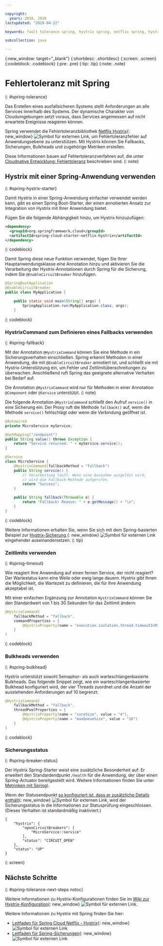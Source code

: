 ```yaml
---

copyright:
  years: 2018, 2019
lastupdated: "2019-04-22"

keywords: fault tolerance spring, hystrix spring, netflix spring, hystrixcommand spring, bulkhead spring, circuit breaker spring

subcollection: java

---
```


{:new_window: target="_blank"}
{:shortdesc: .shortdesc}
{:screen: .screen}
{:codeblock: .codeblock}
{:pre: .pre}
{:tip: .tip}
{:note: .note}

# Fehlertoleranz mit Spring
{: #spring-tolerance}

Das Erstellen eines ausfallsicheren Systems stellt Anforderungen an alle Services innerhalb des Systems. Der dynamische Charakter von Cloudumgebungen setzt voraus, dass Services angemessen auf nicht erwartete Ereignisse reagieren können.

Spring verwendet die Fehlertoleranzbibliothek [Netflix Hystrix](https://github.com/Netflix/Hystrix/wiki){: new_window} ![Symbol für externen Link](../icons/launch-glyph.svg "Symbol für externen Link"), um Fehlertoleranzfehler auf Anwendungsebene zu unterstützen. Mit Hystrix können Sie Fallbacks, Sicherungen, Bulkheads und zugehörige Metriken erstellen.

Diese Informationen bauen auf Fehlertoleranzverfahren auf, die unter [Cloudnative Entwicklung: Fehlertoleranz](/docs/java?topic=cloud-native-fault-tolerance#fault-tolerance) beschrieben sind.
{: note}

## Hystrix mit einer Spring-Anwendung verwenden
{: #spring-hystrix-starter}

Damit Hystrix in einer Spring-Anwendung einfacher verwendet werden kann, gibt es einen Spring Boot-Starter, der einen annotierten Ansatz zur Integration von Hystrix mit Ihrer Anwendung bietet.

Fügen Sie die folgende Abhängigkeit hinzu, um Hystrix hinzuzufügen:

```xml
<dependency>
  <groupId>org.springframework.cloud</groupId>
  <artifactId>spring-cloud-starter-netflix-hystrix</artifactId>
</dependency>
```
{: codeblock}

Damit Spring diese neue Funktion verwendet, fügen Sie Ihrer Hauptanwendungsklasse eine Annotation hinzu und aktivieren Sie die Verarbeitung der Hystrix-Annotationen durch Spring für die Sicherung, indem Sie `@EnableCircuitBreaker` hinzufügen.

```java
@SpringBootApplication
@EnableCircuitBreaker
public class MyApplication {

	public static void main(String[] args) {
		SpringApplication.run(MyApplication.class, args);
	}
```
{: codeblock}

### HystrixCommand zum Definieren eines Fallbacks verwenden
{: #spring-fallback}

Mit der Annotation `@HystrixCommand` können Sie eine Methode in ein Sicherungsverhalten einschließen. Spring erkennt Methoden in einer Anwendung, die mit `@EnableCircuitBreaker` annotiert ist, und schließt sie mit Hystrix-Unterstützung ein, um Fehler und Zeitlimitüberschreitungen zu überwachen. Anschließend ruft Spring das geeignete alternative Verhalten bei Bedarf auf.

Die Annotation `@HystrixCommand` wird nur für Methoden in einer Annotation `@Component` oder `@Service` unterstützt.
{: note}

Die folgende Annotation `@HystrixCommand` schließt den Aufruf `service()` in eine Sicherung ein. Der Proxy ruft die Methode `fallback()` auf, wenn die Methode `service()` fehlschlägt oder wenn die Verbindung geöffnet ist.

```java
@Autowired
private MicroService myService;

@GetMapping("/endpoint")
public String value() throws Exception {
    return "Service returned: " + myService.service();
}

@Service
class MicroService {
    @HystrixCommand(fallbackMethod = "fallback")
    public String service() {
        // Verarbeitung läuft. Wenn eine Ausnahme ausgelöst wird,
        // wird die Fallback-Methode aufgerufen.
        return "Success";
    }

    public String fallback(Throwable e) {
        return "Fallback! Reason: " + e.getMessage() + "\n";
    }
}
```
{: codeblock}

Weitere Informationen erhalten Sie, wenn Sie sich mit dem Spring-basierten Beispiel zur [Hystrix-Sicherung ](https://spring.io/guides/gs/circuit-breaker/){: new_window} ![Symbol für externen Link](../icons/launch-glyph.svg "Symbol für externen Link") eingehender auseinandersetzen.
{: tip}

### Zeitlimits verwenden
{: #spring-timeout}

Wie reagiert Ihre Anwendung auf einen fernen Service, der nicht reagiert? Der Wartestatus kann eine Weile oder ewig lange dauern. Hystrix gibt Ihnen die Möglichkeit, die Wartezeit zu definieren, die für Ihre Anwendung akzeptabel ist.

Mit einer einfachen Ergänzung zur Annotation `HystrixCommand` können Sie den Standardwert von 1 bis 30 Sekunden für das Zeitlimit ändern:

```java
@HystrixCommand(
    fallbackMethod = "fallback",
    commandProperties = {
        @HystrixProperty(name = "execution.isolation.thread.timeoutInMilliseconds", value = "30000"),
    }
)
```
{: codeblock}

### Bulkheads verwenden
{: #spring-bulkhead}

Hystrix unterstützt sowohl Semaphor- als auch warteschlangenbasierte Bulkheads. Das folgende Snippet zeigt, wie ein warteschlangenbasierter Bulkhead konfiguriert wird, der vier Threads zuordnet und die Anzahl der ausstehenden Anforderungen auf 10 begrenzt:

```java
@HystrixCommand(
    fallbackMethod = "fallback",
    threadPoolProperties = {
        @HystrixProperty(name = "coreSize", value = "4"),
        @HystrixProperty(name = "maxQueueSize", value = "10")
    }
)
```
{: codeblock}

### Sicherungsstatus
{: #spring-breaker-status}

Der Hystrix Spring-Starter weist eine zusätzliche Besonderheit auf: Er erweitert den Standardendpunkt `/health` für die Anwendung, der über einen Spring-Actuator bereitgestellt wird. Weitere Informationen finden Sie unter [Metrinken mit Spring](/docs/java?topic=java-spring-metrics#spring-metrics)).

Wenn der Statusendpunkt [so konfiguriert ist, dass er zusätzliche Details enthält](https://docs.spring.io/spring-boot/docs/current/reference/html/production-ready-endpoints.html#production-ready-health){: new_window} ![Symbol für externen Link](../icons/launch-glyph.svg "Symbol für externen Link"), wird der Sicherungsstatus in die Informationen zur Statusprüfung eingeschlossen. (Dieses Verhalten ist standardmäßig inaktiviert.)

```
{
    "hystrix": {
        "openCircuitBreakers": [
            "MicroService::service"
        ],
        "status": "CIRCUIT_OPEN"
    },
    "status": "UP"
}
```
{: screen}

## Nächste Schritte
{: #spring-tolerance-next-steps notoc}

Weitere Informationen zu Hystrix-Konfigurationen finden Sie im [Wiki zur Hystrix-Konfiguration](https://github.com/Netflix/Hystrix/wiki/Configuration){: new_window} ![Symbol für externen Link](../icons/launch-glyph.svg "Symbol für externen Link").

Weitere Informationen zu Hystrix mit Spring finden Sie hier:

* [Leitfaden für Spring Cloud Netflix - Hystrix](https://www.baeldung.com/spring-cloud-netflix-hystrix){: new_window} ![Symbol für externen Link](../icons/launch-glyph.svg "Symbol für externen Link")
* [Leitfaden für Spring-Sicherungen](https://spring.io/guides/gs/circuit-breaker/){: new_window} ![Symbol für externen Link](../icons/launch-glyph.svg "Symbol für externen Link")
